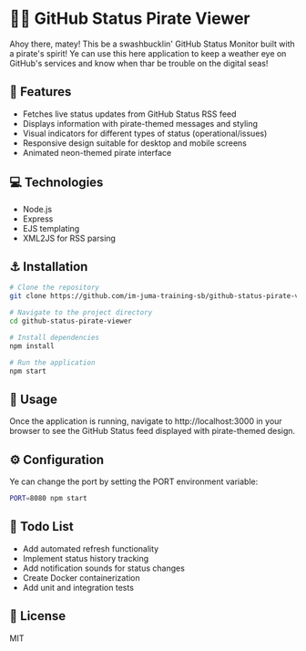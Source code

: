# 🏴‍☠️ GitHub Status Pirate Viewer

Ahoy there, matey! This be a swashbucklin' GitHub Status Monitor built with a pirate's spirit! Ye can use this here application to keep a weather eye on GitHub's services and know when thar be trouble on the digital seas!

## 🦜 Features

- Fetches live status updates from GitHub Status RSS feed
- Displays information with pirate-themed messages and styling
- Visual indicators for different types of status (operational/issues)
- Responsive design suitable for desktop and mobile screens
- Animated neon-themed pirate interface

## 💻 Technologies

- Node.js
- Express
- EJS templating
- XML2JS for RSS parsing

## ⚓ Installation

```bash
# Clone the repository
git clone https://github.com/im-juma-training-sb/github-status-pirate-viewer.git

# Navigate to the project directory
cd github-status-pirate-viewer

# Install dependencies
npm install

# Run the application
npm start
```

## 🧭 Usage

Once the application is running, navigate to http://localhost:3000 in your browser to see the GitHub Status feed displayed with pirate-themed design.

## ⚙️ Configuration

Ye can change the port by setting the PORT environment variable:

```bash
PORT=8080 npm start
```

## 📝 Todo List

- Add automated refresh functionality
- Implement status history tracking
- Add notification sounds for status changes
- Create Docker containerization
- Add unit and integration tests

## 📜 License

MIT
